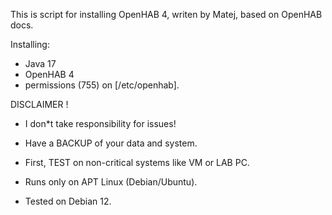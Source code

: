 This is script for installing OpenHAB 4, writen by Matej, based on OpenHAB docs. 
       
 Installing:
* Java 17 
* OpenHAB 4 
* permissions (755) on [/etc/openhab]. 


 DISCLAIMER !
 
 * I don*t take responsibility for issues!
   
 * Have a BACKUP of your data and system.
   
 * First, TEST on non-critical systems like VM or LAB PC.
  
 * Runs only on APT Linux (Debian/Ubuntu).
   
 * Tested on Debian 12. 

